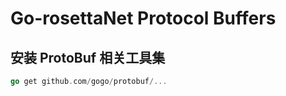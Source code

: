 # Go-rosettaNet Protocol Buffers

## 安装 ProtoBuf 相关工具集

```go
go get github.com/gogo/protobuf/...
```
